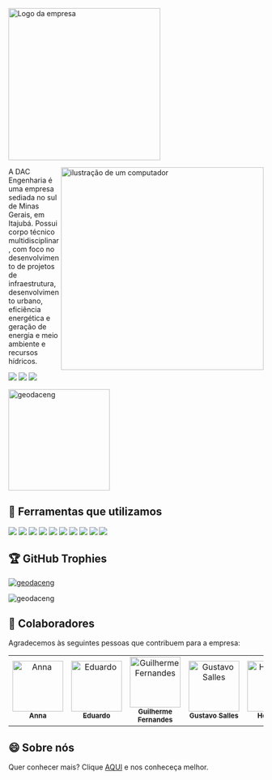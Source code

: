<img src="https://github.com/user-attachments/assets/57425265-992e-450e-9973-781397f32bd8" 
       alt="Logo da empresa" 
       style="width: 300px; height: auto; align=right" />


<img src="https://raw.githubusercontent.com/MicaelliMedeiros/micaellimedeiros/master/image/computer-illustration.png" alt="ilustração de um computador" min-width="400px" max-width="400px" width="400px" align="right">


<p align="left"> 
  A DAC Engenharia é uma empresa sediada no sul de Minas Gerais, em Itajubá. Possui corpo técnico multidisciplinar, com foco no desenvolvimento de projetos de infraestrutura, desenvolvimento urbano, eficiência energética e geração de energia e meio ambiente e recursos hídricos.
</p>



<a href="https://www.linkedin.com/company/dac-engenharia" target="_blank"><img src="https://img.shields.io/badge/-LinkedIn-%230077B5?style=for-the-badge&logo=linkedin&logoColor=white" target="_blank"></a>
<a href = "mailto:geodac@daceng.com.br"><img src="https://img.shields.io/badge/Gmail-D14836?style=for-the-badge&logo=gmail&logoColor=white" target="_blank"></a>
<a href="https://www.instagram.com/dac_engenharia_ltda" target="_blank"><img src="https://img.shields.io/badge/-Instagram-%23E4405F?style=for-the-badge&logo=instagram&logoColor=white" target="_blank"></a>

  <a href="https://github.com/geodaceng">
  	<img height=200 align="center" src="https://github-readme-stats.vercel.app/api?username=geodaceng&show_icons=true&theme=dracula&locale=en&count_private=true&layout=compact" alt="geodaceng" />
  </a>
 

## 🦾 Ferramentas que utilizamos

<div>
<img src="https://img.shields.io/badge/HTML5-E34F26?style=for-the-badge&logo=html5&logoColor=white" target="_blank">
<img src="https://img.shields.io/badge/CSS3-1572B6?style=for-the-badge&logo=css3&logoColor=white" target="_blank">
<img src="https://img.shields.io/badge/JavaScript-F7DF1E?style=for-the-badge&logo=javascript&logoColor=black" target="_blank">
<img src="https://img.shields.io/badge/React-20232A?style=for-the-badge&logo=react&logoColor=61DAFB" target="_blank">
<img src="https://img.shields.io/badge/React_Native-20232A?style=for-the-badge&logo=react&logoColor=61DAFB" target="_blank">
<img src="https://img.shields.io/badge/Playwright-45ba4b?style=for-the-badge&logo=Playwright&logoColor=white" target="_blank">
<img src="https://img.shields.io/badge/GIT-E44C30?style=for-the-badge&logo=git&logoColor=white" target="_blank">
<img src="https://img.shields.io/badge/MySQL-005C84?style=for-the-badge&logo=mysql&logoColor=white" target="_blank">
<img src="https://img.shields.io/badge/VSCode-0078D4?style=for-the-badge&logo=visual%20studio%20code&logoColor=white" target="_blank">
<img src="https://img.shields.io/badge/Trello-0052CC?style=for-the-badge&logo=trello&logoColor=white" target="_blank">
</div>

## 🏆 GitHub Trophies

<p align="left"> <a href="https://github.com/ryo-ma/github-profile-trophy"><img src="https://github-profile-trophy.vercel.app/?username=geodaceng&rank=SECRET,SSS,SS,S,AAA,AA,A,B,C&column=-1&theme=dracula" alt="geodaceng" /></a> </p>

<p align="left"> <img src="https://komarev.com/ghpvc/?username=geodaceng&label=Profile%20views&color=0e75b6&style=flat" alt="geodaceng" /> </p>



## 🤝 Colaboradores

Agradecemos às seguintes pessoas que contribuem para a empresa:

<table>
  <tr>
    <td align="center">
      <a href="#" title="defina o título do link">
        <img src="" width="100px;" alt="Anna"/><br>
        <sub>
          <b>Anna</b>
        </sub>
      </a>
    </td>
    <td align="center">
      <a href="#" title="defina o título do link">
        <img src="" width="100px;" alt="Eduardo"/><br>
        <sub>
          <b>Eduardo</b>
        </sub>
      </a>
    </td>
    <td align="center">
      <a href="#" title="defina o título do link">
        <img src="https://avatars.githubusercontent.com/u/96323012" width="100px;" alt="Guilherme Fernandes"/><br>
        <sub>
          <b>Guilherme Fernandes</b>
        </sub>
      </a>
    </td>
    <td align="center">
      <a href="#" title="defina o título do link">
        <img src="https://avatars.githubusercontent.com/u/87676513" width="100px;" alt="Gustavo Salles"/><br>
        <sub>
          <b>Gustavo Salles</b>
        </sub>
      </a>
    </td>
    <td align="center">
      <a href="#" title="defina o título do link">
        <img src="" width="100px;" alt="Henrique"/><br>
        <sub>
          <b>Henrique</b>
        </sub>
      </a>
    </td>
  </tr>
</table>

## 😄 Sobre nós

Quer conhecer mais? Clique [AQUI](CONTRIBUTING.md) e nos conheceça melhor.

